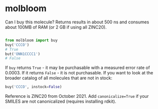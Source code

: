 # molbloom

Can I buy this molecule? Returns results in about 500 ns and consumes about 100MB of RAM (or 2 GB if using all ZINC20).

```py

from molbloom import buy
buy('CCCO')
# True
but('ONN1CCCC1')
# False
```

If `buy` returns `True` - it may be purchasable with a measured error rate of 0.0003. If it returns `False` - it is not purchasable.
If you want to look at the broader catalog of all molecules that are not in stock:
```py
buy('CCCO', instock=False)
```
Reference is ZINC20 from October 2021. Add `canonicalize=True` if your SMILES are not canonicalized (requires installing rdkit).
